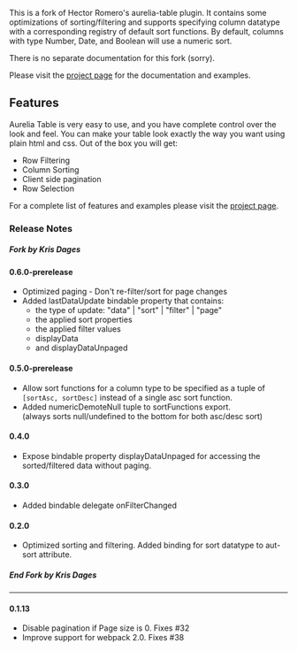 This is a fork of Hector Romero's aurelia-table plugin.
It contains some optimizations of sorting/filtering and supports specifying
column datatype with a corresponding registry of default sort functions.
By default, columns with type Number, Date, and Boolean will use a numeric sort.

There is no separate documentation for this fork (sorry).

Please visit the [project page](http://tochoromero.github.com/aurelia-table) for the documentation and examples.

## Features
Aurelia Table is very easy to use, and you have complete control over the look and feel. You can make your table look exactly the way you want using plain html and css.
Out of the box you will get:
 - Row Filtering
 - Column Sorting
 - Client side pagination
 - Row Selection
 
For a complete list of features and examples please visit the [project page](http://tochoromero.github.com/aurelia-table).

### Release Notes
##### Fork by Kris Dages

#### 0.6.0-prerelease
- Optimized paging - Don't re-filter/sort for page changes
- Added lastDataUpdate bindable property that contains:
  - the type of update: "data" | "sort" | "filter" | "page"
  - the applied sort properties
  - the applied filter values
  - displayData
  - and displayDataUnpaged

#### 0.5.0-prerelease
- Allow sort functions for a column type to be specified as a tuple of `[sortAsc, sortDesc]`
instead of a single asc sort function.
- Added numericDemoteNull tuple to sortFunctions export.<br>(always sorts null/undefined to the bottom for both asc/desc sort)

#### 0.4.0
* Expose bindable property displayDataUnpaged for accessing the sorted/filtered data without paging.

#### 0.3.0
* Added bindable delegate onFilterChanged

#### 0.2.0
* Optimized sorting and filtering. Added binding for sort datatype to aut-sort attribute.

##### End Fork by Kris Dages
----

#### 0.1.13
* Disable pagination if Page size is 0. Fixes #32
* Improve support for webpack 2.0. Fixes #38
